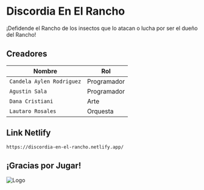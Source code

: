 # Discordia En El Rancho

¡Defidende el Rancho de los insectos que lo atacan o lucha por ser el dueño del Rancho!

## Creadores

| Nombre | Rol |
|----------------|-------------|
| `Candela Aylen Rodriguez` | Programador |
| `Agustin Sala` | Programador |
| `Dana Cristiani` | Arte |
| `Lautaro Rosales` | Orquesta |

## Link Netlify

`https://discordia-en-el-rancho.netlify.app/` 

## ¡Gracias por Jugar! 

![Logo](logo.png)
